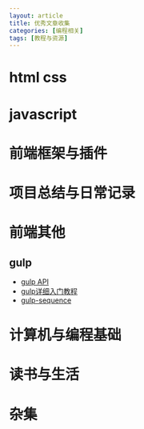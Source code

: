 ```yaml
---
layout: article
title: 优秀文章收集
categories: [编程相关]
tags: [教程与资源]
---
```


# html css

# javascript

# 前端框架与插件

# 项目总结与日常记录

# 前端其他

## gulp

- [gulp API](https://github.com/gulpjs/gulp/blob/v3.9.1/docs/API.md)
- [gulp详细入门教程](http://www.cnblogs.com/fengyuqing/p/5332112.html)
- [gulp-sequence](https://www.npmjs.com/package/gulp-sequence)

# 计算机与编程基础

# 读书与生活

# 杂集